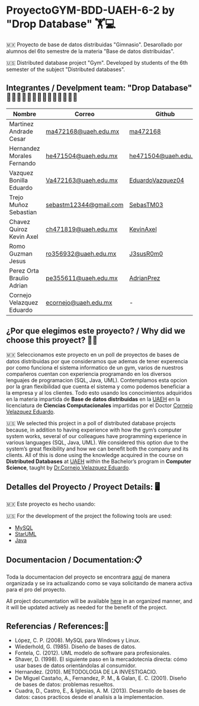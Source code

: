 # ProyectoGYM-BDD-UAEH-6-2 by "Drop Database" 🏋️💻
🇲🇽 Proyecto de base de datos distribuidas "Gimnasio". Desarollado por alumnos del 6to semestre de la materia "Base de datos distribuidas". 

🇺🇸 Distributed database project "Gym". Developed by students of the 6th semester of the subject "Distributed databases".

## Integrantes / Develpment team: "Drop Database" 🧑‍💻🧑‍💻🧑‍💻🧑‍💻🧑‍💻🧑‍💻🧑‍💻
| Nombre | Correo | Github | Rol |
| -------|--------|--------|-----|
| Martinez Andrade Cesar | [ma472168@uaeh.edu.mx](mailto:ma472168@uaeh.edu.mx) | [ma472168](https://github.com/ma472168) | Desarollador |
| Hernandez Morales Fernando | [he471504@uaeh.edu.mx](mailto:he471504@uaeh.edu.mx) | [he471504@uaeh.edu.mx](https://github.com/FernandoHernandezMorales) | Desarollador |
| Vazquez Bonilla Eduardo | Va472163@uaeh.edu.mx | [EduardoVazquez04](https://github.com/EduardoVazquez04) | Scrum Master |
| Trejo Muñoz Sebastian | [sebastm12344@gmail.com](mailto:sebastn12344@uaeh.edu.mx) | [SebasTM03](https://github.com/SebasTM03) | UML Master |
| Chavez Quiroz Kevin Axel | [ch471819@uaeh.edu.mx](mailto:ch471819@uaeh.edu.mx) | [KevinAxel](https://github.com/Kevin-Axel) | Base de datos |
| Romo Guzman Jesus | [ro356932@uaeh.edu.mx](mailto:ro356932@uaeh.edu.mx) | [J3susR0m0](https://github.com/J3susR0m0) | Diseño de base de datos |
| Perez Orta Braulio Adrian | pe355611@uaeh.edu.mx | [AdrianPrez](https://github.com/AdrianPrez) |  Desarrollador |
| Cornejo Velazquez Eduardo | [ecornejo@uaeh.edu.mx](mailto:ecornejo@uaeh.edu.mx) | - | Profesor / Mentor |

## ¿Por que elegimos este proyecto? / Why did we choose this proyect? 🤷‍♂️
🇲🇽 Seleccionamos este proyecto en un poll de proyectos de bases de datos distribuidas por que consideramos que ademas de tener experencia por como funciona el sistema informatico de un gym, varios de nuestros compañeros cuentan con experiencia programando en los diversos lenguajes de programacion (SQL, Java, UML). Contemplamos esta opcion por la gran flexibilidad que cuenta el sistema y como podemos beneficiar a la empresa y al los clientes. Todo esto usando los conocimientos adquiridos en la materia impartida de **Base de datos distribuidas** en la [UAEH](https://uaeh.edu.mx/) en la licenciatura de **Ciencias Computacionales** impartidas por el Doctor [Cornejo Velazquez Eduardo](mailto:ecornejo@uaeh.edu.mx).

🇺🇸 We selected this project in a poll of distributed database projects because, in addition to having experience with how the gym’s computer system works, several of our colleagues have programming experience in various languages (SQL, Java, UML). We considered this option due to the system’s great flexibility and how we can benefit both the company and its clients. All of this is done using the knowledge acquired in the course on **Distributed Databases** at [UAEH](https://uaeh.edu.mx) within the Bachelor’s program in **Computer Science**, taught by [Dr.Cornejo Velazquez Eduardo](mailto:ecornejo@uaeh.edu.mx).


## Detalles del Proyecto / Proyect Details: 🖥️

🇲🇽 Este proyecto es hecho usando:

🇺🇸 For the development of the project the following tools are used:
- [MySQL](https://www.mysql.com/)
- [StarUML](https://staruml.io/)
- [Java](https://www.java.com/es/)

## Documentacion / Documentation:📋
Toda la documentacion del proyecto se encontrara [aquí](https://github.com/ma472168/ProyectoGYM-BDD-UAEH-5-2/wiki) de manera organizada y se ira actualizando como se vaya solicitando de manera activa para el pro del proyecto.

All project documentation will be available [here](https://github.com/ma472168/ProyectoGYM-BDD-UAEH-5-2/wiki) in an organized manner, and it will be updated actively as needed for the benefit of the project.

## Referencias / References:📕
- López, C. P. (2008). MySQL para Windows y Linux.
- Wiederhold, G. (1985). Diseño de bases de datos.
- Fontela, C. (2012). UML modelo de software para profesionales.
- Shaver, D. (1998). El siguiente paso en la mercadotecnia directa: cómo usar bases de datos orientándolas al consumidor.
- Hernandez. (2010). METODOLOGIA DE LA INVESTIGACIO.
- De Miguel Castaño, A., Fernandez, P. M., & Galan, E. C. (2001). Diseño de bases de datos: problemas resueltos.
- Cuadra, D., Castro, E., & Iglesias, A. M. (2013). Desarrollo de bases de datos: casos practicos desde el analisis a la implementacion.
